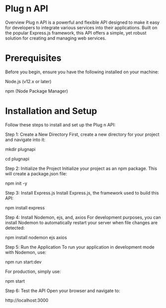 # Plug n API
Overview
Plug n API is a powerful and flexible API designed to make it easy for developers to integrate various services into their applications. Built on the popular Express.js framework, this API offers a simple, yet robust solution for creating and managing web services.

# Prerequisites
Before you begin, ensure you have the following installed on your machine:

Node.js (v12.x or later)

npm (Node Package Manager)

# Installation and Setup
Follow these steps to install and set up the Plug n API:

Step 1: Create a New Directory
First, create a new directory for your project and navigate into it:

mkdir plugnapi

cd plugnapi

Step 2: Initialize the Project
Initialize your project as an npm package. This will create a package.json file:

npm init -y

Step 3: Install Express.js
Install Express.js, the framework used to build this API:

npm install express

Step 4: Install Nodemon, ejs, and, axios
For development purposes, you can install Nodemon to automatically restart your server when file changes are detected:

npm install nodemon ejs axios

Step 5: Run the Application
To run your application in development mode with Nodemon, use:

npm run start:dev

For production, simply use:

npm start

Step 6: Test the API
Open your browser and navigate to:

http://localhost:3000


